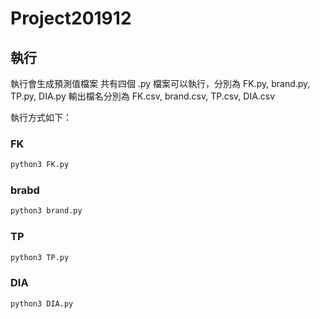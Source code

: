 # Project201912

## 執行

執行會生成預測值檔案
共有四個 .py 檔案可以執行，分別為 FK.py, brand.py, TP.py, DIA.py
輸出檔名分別為 FK.csv, brand.csv, TP.csv, DIA.csv

執行方式如下：

### FK

```sh
python3 FK.py
```

### brabd
```sh
python3 brand.py
```

### TP
```sh
python3 TP.py
```


### DIA
```sh
python3 DIA.py
```